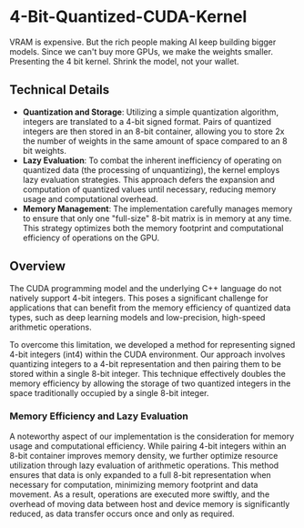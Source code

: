 # 4-Bit-Quantized-CUDA-Kernel

VRAM is expensive. But the rich people making AI keep building bigger models. Since we can't buy more GPUs, we make the weights smaller. Presenting the 4 bit kernel. Shrink the model, not your wallet.

## Technical Details

- **Quantization and Storage**: Utilizing a simple quantization algorithm, integers are translated to a 4-bit signed format. Pairs of quantized integers are then stored in an 8-bit container, allowing you to store 2x the number of weights in the same amount of space compared to an 8 bit weights.
- **Lazy Evaluation**: To combat the inherent inefficiency of operating on quantized data (the processing of unquantizing), the kernel employs lazy evaluation strategies. This approach defers the expansion and computation of quantized values until necessary, reducing memory usage and computational overhead.
- **Memory Management**: The implementation carefully manages memory to ensure that only one "full-size" 8-bit matrix is in memory at any time. This strategy optimizes both the memory footprint and computational efficiency of operations on the GPU.

## Overview
The CUDA programming model and the underlying C++ language do not natively support 4-bit integers. This poses a significant challenge for applications that can benefit from the memory efficiency of quantized data types, such as deep learning models and low-precision, high-speed arithmetic operations.

To overcome this limitation, we developed a method for representing signed 4-bit integers (int4) within the CUDA environment. Our approach involves quantizing integers to a 4-bit representation and then pairing them to be stored within a single 8-bit integer. This technique effectively doubles the memory efficiency by allowing the storage of two quantized integers in the space traditionally occupied by a single 8-bit integer.

### Memory Efficiency and Lazy Evaluation

A noteworthy aspect of our implementation is the consideration for memory usage and computational efficiency. While pairing 4-bit integers within an 8-bit container improves memory density, we further optimize resource utilization through lazy evaluation of arithmetic operations. This method ensures that data is only expanded to a full 8-bit representation when necessary for computation, minimizing memory footprint and data movement. As a result, operations are executed more swiftly, and the overhead of moving data between host and device memory is significantly reduced, as data transfer occurs once and only as required.
